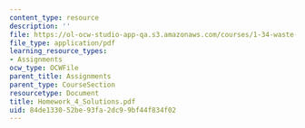 ```yaml
---
content_type: resource
description: ''
file: https://ol-ocw-studio-app-qa.s3.amazonaws.com/courses/1-34-waste-containment-and-remediation-technology-spring-2004/84de133052be93fa2dc99bf44f834f02_Homework_4_Solutions.pdf
file_type: application/pdf
learning_resource_types:
- Assignments
ocw_type: OCWFile
parent_title: Assignments
parent_type: CourseSection
resourcetype: Document
title: Homework_4_Solutions.pdf
uid: 84de1330-52be-93fa-2dc9-9bf44f834f02
---
```

